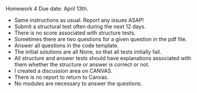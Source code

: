 Homework 4
Due date: April 13th. 

- Same instructions as usual. Report any issues ASAP!
- Submit a structural test often during the next 12 days. 
- There is no score associated with structure tests. 
- Sometimes there are two questions for a given question in the pdf file. 
- Answer all questions in the code template. 
- The initial solutions are all None, so that all tests initially fail. 
- All structure and answer tests should have explanations associated with 
them whether the structure or answer is correct or not. 
- I created a discussion area on CANVAS. 
- There is no report to return to Canvas. 
- No modules are necessary to answer the questions. 
